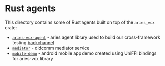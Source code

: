 # Rust agents

This directory contains some of Rust agents built on top of the `aries_vcx` crate:

- [`aries-vcx-agent`](./aries-vcx-agent) - aries agent library used to build our cross-framework testing [backchannel](https://github.com/hyperledger/aries-agent-test-harness/tree/main/aries-backchannels/aries-vcx)
- [`mediator`](./mediator) - didcomm mediator service
- [`mobile-demo`](./mobile_demo) - android mobile app demo created using UniFFI bindings for aries-vcx library
